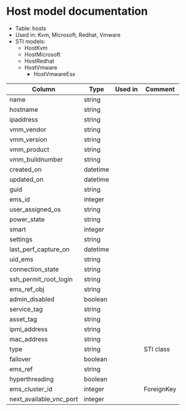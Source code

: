 # Host model documentation

* Table: hosts
* Used in: Kvm, Microsoft, Redhat, Vmware
* STI models:
  * HostKvm
  * HostMicrosoft
  * HostRedhat
  * HostVmware
    * HostVmwareEsx

| Column                  | Type      | Used in           | Comment |
| ----------------------- | --------- | ----------------- | ------- |
| name                    | string    |                   |         |
| hostname                | string    |                   |         |
| ipaddress               | string    |                   |         |
| vmm_vendor              | string    |                   |         |
| vmm_version             | string    |                   |         |
| vmm_product             | string    |                   |         |
| vmm_buildnumber         | string    |                   |         |
| created_on              | datetime  |                   |         |
| updated_on              | datetime  |                   |         |
| guid                    | string    |                   |         |
| ems_id                  | integer   |                   |         |
| user_assigned_os        | string    |                   |         |
| power_state             | string    |                   |         |
| smart                   | integer   |                   |         |
| settings                | string    |                   |         |
| last_perf_capture_on    | datetime  |                   |         |
| uid_ems                 | string    |                   |         |
| connection_state        | string    |                   |         |
| ssh_permit_root_login   | string    |                   |         |
| ems_ref_obj             | string    |                   |         |
| admin_disabled          | boolean   |                   |         |
| service_tag             | string    |                   |         |
| asset_tag               | string    |                   |         |
| ipmi_address            | string    |                   |         |
| mac_address             | string    |                   |         |
| type                    | string    |                   | STI class |
| failover                | boolean   |                   |         |
| ems_ref                 | string    |                   |         |
| hyperthreading          | boolean   |                   |         |
| ems_cluster_id          | integer   |                   | ForeignKey |
| next_available_vnc_port | integer   |                   |         |
